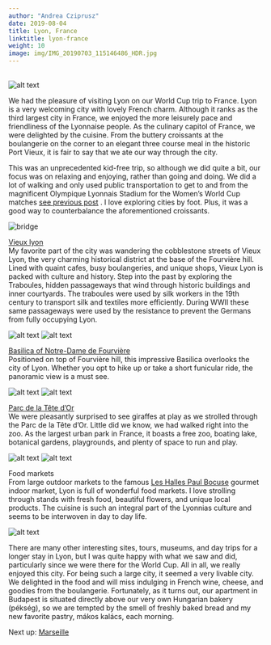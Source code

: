 ```yaml
---
author: "Andrea Cziprusz"
date: 2019-08-04
title: Lyon, France
linktitle: lyon-france
weight: 10
image: img/IMG_20190703_115146486_HDR.jpg
---
```



\
![alt text](/img/IMG_20190703_115146486_HDR.jpg "lyon tower")

We had the pleasure of visiting Lyon on our World Cup trip to France. Lyon is a very welcoming city with lovely French charm.  Although it ranks as the third largest city in France, we enjoyed the more leisurely pace and friendliness of the Lyonnaise people.  As the culinary capitol of France, we were delighted by the cuisine. From the buttery croissants at the boulangerie on the corner to an elegant three course meal in the historic Port Vieux, it is fair to say that we ate our way through the city.  

This was an unprecedented kid-free trip, so although we did quite a bit, our focus was on relaxing and enjoying, rather than going and doing. We did a lot of walking and only used public transportation to get to and from the magnificent Olympique Lyonnais Stadium for the Women’s World Cup matches 
[see previous post](/world-cup-champs)
. I love exploring cities by foot. Plus, it was a good way to counterbalance the aforementioned croissants.


![bridge](/img/IMG_20190707_094428658_HDR.jpg#center  "bridge")

[Vieux lyon](https://en.lyon-france.com/Lyon-Metropole-and-the-region/The-districts-of-Lyon/Vieux-Lyon)  
My favorite part of the city was wandering the cobblestone streets of Vieux Lyon, the very charming historical district at the base of the Fourvière hill. Lined with quaint cafes, busy boulangeries, and unique shops, Vieux Lyon is packed with culture and history. Step into the past by exploring the Traboules, hidden passageways that wind through historic buildings and inner courtyards. The traboules were used by silk workers in the 19th century to transport silk and textiles more efficiently. During WWII these same passageways were used by the resistance to prevent the Germans from fully occupying Lyon. 

![alt text](/img/IMG_20190707_094843000_HDR.jpg#center "bread")
![alt text](/img/IMG_20190707_094850060_HDR.jpg#center "bagette")


[Basilica of Notre-Dame de Fourvière](https://www.fourviere.org/en/discover/notre-dame-de-fourviere/basilica-2/)  
Positioned on top of Fourvière hill, this impressive Basilica overlooks the city of Lyon. Whether you opt to hike up or take a short funicular ride, the panoramic view is a must see.

![alt text](/img/IMG_20190707_100549984_HDR-EFFECTS.jpg#center "lyon view")
![alt text](/img/IMG_20190707_102646771_HDR.jpg#center "church lyon")

[Parc de la Tête d’Or](https://www.loisirs-parcdelatetedor.com/)  
We were pleasantly surprised to see giraffes at play as we strolled through the Parc de la Tête d’Or.  Little did we know, we had walked right into the zoo. As the largest urban park in France, it boasts a free zoo, boating lake, botanical gardens, playgrounds, and plenty of space to run and play. 

![alt text](/img/IMG_20190708_102645381_HDR.jpg#center "ziraffe")
![alt text](/img/IMG_20190708_103821125_HDR.jpg#center "flowers")

Food markets  
From large outdoor markets to the famous [Les Halles Paul Bocuse](https://www.halles-de-lyon-paulbocuse.com/) gourmet indoor market, Lyon is full of wonderful food markets. I love strolling through stands with fresh food, beautiful flowers, and unique local products. The cuisine is such an integral part of the Lyonnias culture and seems to be interwoven in day to day life.

![alt text](/img/IMG_20190703_114738674_HDR-EFFECTS.jpg#center "blue flower")

There are many other interesting sites, tours, museums, and day trips for a longer stay in Lyon, but I was quite happy with what we saw and did, particularly since we were there for the World Cup. All in all, we really enjoyed this city. For being such a large city, it seemed a very livable city. We delighted in the food and will miss indulging in French wine, cheese, and goodies from the boulangerie.  Fortunately, as it turns out, our apartment in Budapest is situated directly above our very own Hungarian bakery (pékség), so we are tempted by the smell of freshly baked bread and my new favorite pastry, mákos kalács, each morning.

Next up: [Marseille](/marseille-france) 